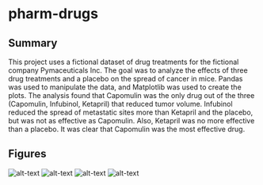 # pharm-drugs

## Summary

This project uses a fictional dataset of drug treatments for the fictional company Pymaceuticals Inc. The goal was to analyze the effects of three drug treatments and a placebo on the spread of cancer in mice. Pandas was used to manipulate the data, and Matplotlib was used to create the plots. The analysis found that Capomulin was the only drug out of the three (Capomulin, Infubinol, Ketapril) that reduced tumor volume. Infubinol reduced the spread of metastatic sites more than Ketapril and the placebo, but was not as effective as Capomulin. Also, Ketapril was no more effective than a placebo. It was clear that Capomulin was the most effective drug.

## Figures

![alt-text](https://raw.githubusercontent.com/jonathanpiech/pharm-drugs/master/Pharm/fig1.png "Tumor Response to Treatment")
![alt-text](https://raw.githubusercontent.com/jonathanpiech/pharm-drugs/master/Pharm/fig2.png "Spread of Metastatic Sites")
![alt-text](https://raw.githubusercontent.com/jonathanpiech/pharm-drugs/master/Pharm/fig3.png "Survival Rate of Mice During Treatment")
![alt-text](https://raw.githubusercontent.com/jonathanpiech/pharm-drugs/master/Pharm/fig4.png "Percent Change of Tumor Volume After 45 Day Treatment")
